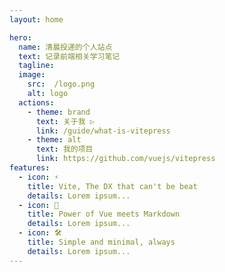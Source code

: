 ```yaml
---
layout: home

hero:
  name: 清晨投递的个人站点
  text: 记录前端相关学习笔记
  tagline: 
  image:
    src:  /logo.png
    alt: logo
  actions:
    - theme: brand
      text: 关于我 ▷
      link: /guide/what-is-vitepress
    - theme: alt
      text: 我的项目
      link: https://github.com/vuejs/vitepress
features:
  - icon: ⚡️
    title: Vite, The DX that can't be beat
    details: Lorem ipsum...
  - icon: 🖖
    title: Power of Vue meets Markdown
    details: Lorem ipsum...
  - icon: 🛠️
    title: Simple and minimal, always
    details: Lorem ipsum...
---
```

